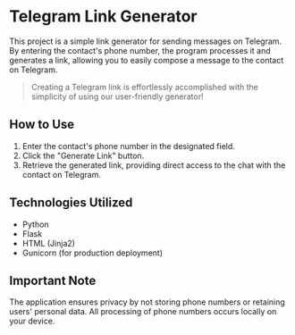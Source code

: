 # Telegram Link Generator

This project is a simple link generator for sending messages on Telegram. By entering the contact's phone number, the program processes it and generates a link, allowing you to easily compose a message to the contact on Telegram.

> Creating a Telegram link is effortlessly accomplished with the simplicity of using our user-friendly generator!

## How to Use

1. Enter the contact's phone number in the designated field.
2. Click the "Generate Link" button.
3. Retrieve the generated link, providing direct access to the chat with the contact on Telegram.

## Technologies Utilized

- Python
- Flask
- HTML (Jinja2)
- Gunicorn (for production deployment)

## Important Note

The application ensures privacy by not storing phone numbers or retaining users' personal data. All processing of phone numbers occurs locally on your device.

